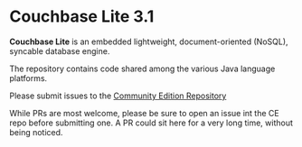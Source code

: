 
# Couchbase Lite 3.1

**Couchbase Lite** is an embedded lightweight, document-oriented (NoSQL), syncable database engine.

The repository contains code shared among the various Java language platforms.

Please submit issues to the [Community Edition Repository](https://github.com/couchbase/couchbase-lite-java-ce-root)

While PRs are most welcome, please be sure to open an issue int the CE repo before submitting one.  A PR
could sit here for a very long time, without being noticed.

